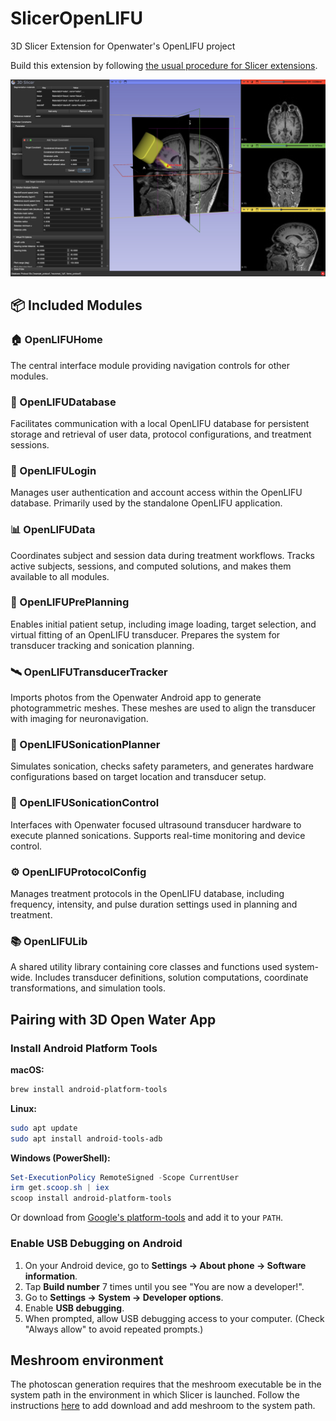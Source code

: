 # SlicerOpenLIFU

3D Slicer Extension for Openwater's OpenLIFU project

Build this extension by following [the usual procedure for Slicer extensions](https://slicer.readthedocs.io/en/latest/developer_guide/extensions.html#build-an-extension).

![Screenshot](screenshots/1.png)

## 📦 Included Modules

### 🏠 OpenLIFUHome

The central interface module providing navigation controls for other modules.

### 💾 OpenLIFUDatabase

Facilitates communication with a local OpenLIFU database for persistent storage
and retrieval of user data, protocol configurations, and treatment sessions.

### 🔐 OpenLIFULogin

Manages user authentication and account access within the OpenLIFU database.
Primarily used by the standalone OpenLIFU application.

### 📊 OpenLIFUData

Coordinates subject and session data during treatment workflows. Tracks active
subjects, sessions, and computed solutions, and makes them available to all
modules.

### 🧠 OpenLIFUPrePlanning

Enables initial patient setup, including image loading, target selection, and
virtual fitting of an OpenLIFU transducer. Prepares the system for transducer
tracking and sonication planning.

### 🛰️ OpenLIFUTransducerTracker

Imports photos from the Openwater Android app to generate photogrammetric
meshes. These meshes are used to align the transducer with imaging for
neuronavigation.

### 🔬 OpenLIFUSonicationPlanner

Simulates sonication, checks safety parameters, and generates hardware
configurations based on target location and transducer setup.

### 🎯 OpenLIFUSonicationControl

Interfaces with Openwater focused ultrasound transducer hardware to execute
planned sonications. Supports real-time monitoring and device control.

### ⚙️  OpenLIFUProtocolConfig

Manages treatment protocols in the OpenLIFU database, including frequency,
intensity, and pulse duration settings used in planning and treatment.

### 📚 OpenLIFULib

A shared utility library containing core classes and functions used system-wide.
Includes transducer definitions, solution computations, coordinate
transformations, and simulation tools.

## Pairing with 3D Open Water App

### Install Android Platform Tools

**macOS:**  

```bash
brew install android-platform-tools
```

**Linux:**  

```bash
sudo apt update
sudo apt install android-tools-adb
```

**Windows (PowerShell):**  

```powershell
Set-ExecutionPolicy RemoteSigned -Scope CurrentUser
irm get.scoop.sh | iex
scoop install android-platform-tools
```

Or download from [Google's
platform-tools](https://developer.android.com/tools/releases/platform-tools) and
add it to your `PATH`.

### Enable USB Debugging on Android

1. On your Android device, go to **Settings → About phone → Software information**.
2. Tap **Build number** 7 times until you see "You are now a developer!".
3. Go to **Settings → System → Developer options**.
4. Enable **USB debugging**.
5. When prompted, allow USB debugging access to your computer.  (Check "Always
   allow" to avoid repeated prompts.)

## Meshroom environment

The photoscan generation requires that the meshroom executable be in the system path in the environment in which Slicer is launched.
Follow the instructions [here](https://github.com/OpenwaterHealth/OpenLIFU-python?tab=readme-ov-file#installing-meshroom) to add download and add meshroom to the system path.
